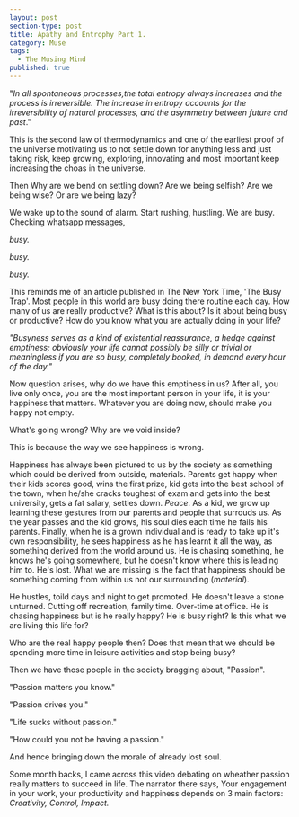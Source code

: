```yaml
---
layout: post
section-type: post
title: Apathy and Entrophy Part 1.
category: Muse
tags:
  - The Musing Mind
published: true
---
```


"_In all spontaneous processes,the total entropy always increases and the process is irreversible. The increase in entropy accounts for the irreversibility of natural processes, and the asymmetry between future and past_."

This is the second law of thermodynamics and one of the earliest proof of the universe motivating us to not settle down for anything less and just taking risk, keep growing, exploring, innovating and most important keep increasing the choas in the universe.

Then Why are we bend on settling down? Are we being selfish? Are we being wise? Or are we being lazy? 

We wake up to the sound of alarm. Start rushing, hustling. We are busy. Checking whatsapp messages, 

_busy._

_busy._

_busy._

This reminds me of an article published in The New York Time, 'The Busy Trap'. Most people in this world are busy doing there routine each day. How many of us are really productive? What is this about? Is it about being busy or productive? How do you know what you are actually doing in your life?

_"Busyness serves as a kind of existential reassurance, a hedge against emptiness; obviously your life cannot possibly be silly or trivial or meaningless if you are so busy, completely booked, in demand every hour of the day."_

Now question arises, why do we have this emptiness in us? After all, you live only once, you are the most important person in your life, it is your happiness that matters. Whatever you are doing now, should make you happy not empty. 

What's going wrong? Why are we void inside? 

This is because the way we see happiness is wrong. 

Happiness has always been pictured to us by the society as something which could be derived from outside, materials. Parents get happy when their kids scores good, wins the first prize, kid gets into the best school of the town, when he/she cracks toughest of exam and gets into the best university, gets a fat salary, settles down. _Peace_. As a kid, we grow up learning these gestures from our parents and people that surrouds us. As the year passes and the kid grows, his soul dies each time he fails his parents. Finally, when he is a grown individual and is ready to take up it's own responsibility, he sees happiness as he has learnt it all the way, as something derived from the world around us. He is chasing something, he knows he's going somewhere, but he doesn't know where this is leading him to. He's lost. What we are missing is the fact that happiness should be something coming from within us not our surrounding (_material_).

He hustles, toild days and night to get promoted. He doesn't leave a stone unturned. Cutting off recreation, family time. Over-time at office. He is chasing happiness but is he really happy? He is busy right? Is this what we are living this life for? 

Who are the real happy people then? Does that mean that we should be spending more time in leisure activities and stop being busy?

Then we have those poeple in the society bragging about, "Passion". 

"Passion matters you know."

"Passion drives you."

"Life sucks without passion."

"How could you not be having a passion."

And hence bringing down the morale of already lost soul. 

Some month backs, I came across this video debating on wheather passion really matters to succeed in life. The narrator there says,
Your engagement in your work, your productivity and happiness depends on 3 main factors: _Creativity, Control, Impact._
